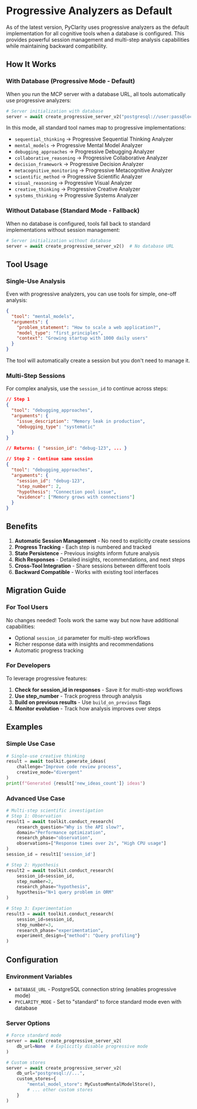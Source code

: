 # Progressive Analyzers as Default

As of the latest version, PyClarity uses progressive analyzers as the default implementation for all cognitive tools when a database is configured. This provides powerful session management and multi-step analysis capabilities while maintaining backward compatibility.

## How It Works

### With Database (Progressive Mode - Default)

When you run the MCP server with a database URL, all tools automatically use progressive analyzers:

```python
# Server initialization with database
server = await create_progressive_server_v2("postgresql://user:pass@localhost/pyclarity")
```

In this mode, all standard tool names map to progressive implementations:
- `sequential_thinking` → Progressive Sequential Thinking Analyzer
- `mental_models` → Progressive Mental Model Analyzer
- `debugging_approaches` → Progressive Debugging Analyzer
- `collaborative_reasoning` → Progressive Collaborative Analyzer
- `decision_framework` → Progressive Decision Analyzer
- `metacognitive_monitoring` → Progressive Metacognitive Analyzer
- `scientific_method` → Progressive Scientific Analyzer
- `visual_reasoning` → Progressive Visual Analyzer
- `creative_thinking` → Progressive Creative Analyzer
- `systems_thinking` → Progressive Systems Analyzer

### Without Database (Standard Mode - Fallback)

When no database is configured, tools fall back to standard implementations without session management:

```python
# Server initialization without database
server = await create_progressive_server_v2()  # No database URL
```

## Tool Usage

### Single-Use Analysis

Even with progressive analyzers, you can use tools for simple, one-off analysis:

```json
{
  "tool": "mental_models",
  "arguments": {
    "problem_statement": "How to scale a web application?",
    "model_type": "first_principles",
    "context": "Growing startup with 1000 daily users"
  }
}
```

The tool will automatically create a session but you don't need to manage it.

### Multi-Step Sessions

For complex analysis, use the `session_id` to continue across steps:

```json
// Step 1
{
  "tool": "debugging_approaches",
  "arguments": {
    "issue_description": "Memory leak in production",
    "debugging_type": "systematic"
  }
}

// Returns: { "session_id": "debug-123", ... }

// Step 2 - Continue same session
{
  "tool": "debugging_approaches",
  "arguments": {
    "session_id": "debug-123",
    "step_number": 2,
    "hypothesis": "Connection pool issue",
    "evidence": ["Memory grows with connections"]
  }
}
```

## Benefits

1. **Automatic Session Management** - No need to explicitly create sessions
2. **Progress Tracking** - Each step is numbered and tracked
3. **State Persistence** - Previous insights inform future analysis
4. **Rich Responses** - Detailed insights, recommendations, and next steps
5. **Cross-Tool Integration** - Share sessions between different tools
6. **Backward Compatible** - Works with existing tool interfaces

## Migration Guide

### For Tool Users

No changes needed! Tools work the same way but now have additional capabilities:
- Optional `session_id` parameter for multi-step workflows
- Richer response data with insights and recommendations
- Automatic progress tracking

### For Developers

To leverage progressive features:

1. **Check for session_id in responses** - Save it for multi-step workflows
2. **Use step_number** - Track progress through analysis
3. **Build on previous results** - Use `build_on_previous` flags
4. **Monitor evolution** - Track how analysis improves over steps

## Examples

### Simple Use Case
```python
# Single-use creative thinking
result = await toolkit.generate_ideas(
    challenge="Improve code review process",
    creative_mode="divergent"
)
print(f"Generated {result['new_ideas_count']} ideas")
```

### Advanced Use Case
```python
# Multi-step scientific investigation
# Step 1: Observation
result1 = await toolkit.conduct_research(
    research_question="Why is the API slow?",
    domain="Performance optimization",
    research_phase="observation",
    observations=["Response times over 2s", "High CPU usage"]
)
session_id = result1['session_id']

# Step 2: Hypothesis
result2 = await toolkit.conduct_research(
    session_id=session_id,
    step_number=2,
    research_phase="hypothesis",
    hypothesis="N+1 query problem in ORM"
)

# Step 3: Experimentation
result3 = await toolkit.conduct_research(
    session_id=session_id,
    step_number=3,
    research_phase="experimentation",
    experiment_design={"method": "Query profiling"}
)
```

## Configuration

### Environment Variables

- `DATABASE_URL` - PostgreSQL connection string (enables progressive mode)
- `PYCLARITY_MODE` - Set to "standard" to force standard mode even with database

### Server Options

```python
# Force standard mode
server = await create_progressive_server_v2(
    db_url=None  # Explicitly disable progressive mode
)

# Custom stores
server = await create_progressive_server_v2(
    db_url="postgresql://...",
    custom_stores={
        "mental_model_store": MyCustomMentalModelStore(),
        # ... other custom stores
    }
)
```